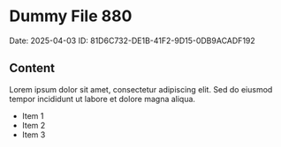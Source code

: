 # Dummy File 880

Date: 2025-04-03
ID: 81D6C732-DE1B-41F2-9D15-0DB9ACADF192

## Content

Lorem ipsum dolor sit amet, consectetur adipiscing elit.
Sed do eiusmod tempor incididunt ut labore et dolore magna aliqua.

* Item 1
* Item 2
* Item 3

